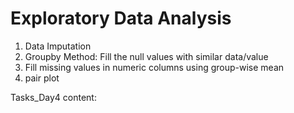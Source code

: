 # Exploratory Data Analysis

1. Data Imputation
2. Groupby Method: Fill the null values with similar data/value
3. Fill missing values in numeric columns using group-wise mean
4. pair plot



Tasks_Day4 content:
